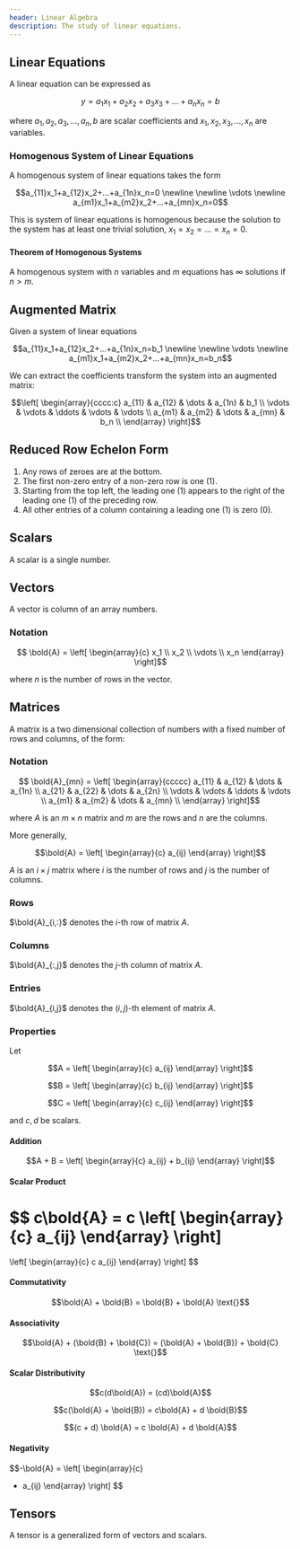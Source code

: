 ```yaml
---
header: Linear Algebra
description: The study of linear equations.
---
```


## Linear Equations

A linear equation can be expressed as

$$y=a_1x_1 + a_2x_2 + a_3x_3 + ... + a_nx_n = b$$

where $a_1, a_2, a_3, ... , a_n, b$ are scalar coefficients and $x_1, x_2, x_3, ..., x_n$ are variables.

### Homogenous System of Linear Equations

A homogenous system of linear equations takes the form

$$a_{11}x_1+a_{12}x_2+...+a_{1n}x_n=0
\newline
\newline \vdots
\newline
a_{m1}x_1+a_{m2}x_2+...+a_{mn}x_n=0$$

This is system of linear equations is homogenous because the solution to the system has at least one trivial solution, $x_1=x_2= ... =x_n=0$.

#### Theorem of Homogenous Systems

A homogenous system with $n$ variables and $m$ equations has $\infty$ solutions if $n>m$.

## Augmented Matrix

Given a system of linear equations

$$a_{11}x_1+a_{12}x_2+...+a_{1n}x_n=b_1
\newline
\newline \vdots
\newline
a_{m1}x_1+a_{m2}x_2+...+a_{mn}x_n=b_n$$

We can extract the coefficients transform the system into an augmented matrix:

$$\left[
\begin{array}{cccc:c}
a_{11} & a_{12} & \dots & a_{1n} & b_1 \\ 
\vdots & \vdots & \ddots & \vdots & \vdots \\ 
a_{m1} & a_{m2} & \dots & a_{mn} & b_n \\
\end{array}
\right]$$

## Reduced Row Echelon Form

1. Any rows of zeroes are at the bottom.
2. The first non-zero entry of a non-zero row is one (1).
3. Starting from the top left, the leading one (1) appears to the right of the leading one (1) of the preceding row.
4. All other entries of a column containing a leading one (1) is zero (0).

## Scalars

A scalar is a single number.

## Vectors

A vector is column of an array numbers.

### Notation

$$ \bold{A} =
\left[
\begin{array}{c}
x_1 \\
x_2 \\
\vdots \\
x_n
\end{array}
\right]$$

where $n$ is the number of rows in the vector.

## Matrices

A matrix is a two dimensional collection of numbers with a fixed number of rows and columns, of the form:

### Notation

$$ \bold{A}_{mn} =
\left[
\begin{array}{ccccc}
a_{11} & a_{12} & \dots & a_{1n} \\
a_{21} & a_{22} & \dots & a_{2n} \\
\vdots & \vdots & \ddots & \vdots \\ 
a_{m1} & a_{m2} & \dots & a_{mn} \\
\end{array}
\right]$$

where $A$ is an $m \times n$ matrix and $m$ are the rows and $n$ are the columns.

More generally,

$$\bold{A} =
\left[
\begin{array}{c}
a_{ij} 
\end{array}
\right]$$

$A$ is an $i \times j$ matrix where $i$ is the number of rows and $j$ is the number of columns.

### Rows

$\bold{A}_{i,:}$ denotes the $i$-th row of matrix $A$.

### Columns

$\bold{A}_{:,j}$ denotes the $j$-th column of matrix $A$.

### Entries

$\bold{A}_{i,j}$ denotes the $(i,j)$-th element of matrix $A$.

### Properties

Let

$$A =
\left[
\begin{array}{c}
a_{ij} 
\end{array}
\right]$$

$$B =
\left[
\begin{array}{c}
b_{ij} 
\end{array}
\right]$$

$$C =
\left[
\begin{array}{c}
c_{ij} 
\end{array}
\right]$$

and $c,d$ be scalars.

#### Addition

$$A + B =
\left[
\begin{array}{c}
a_{ij} + b_{ij}
\end{array}
\right]$$

#### Scalar Product

$$
c\bold{A} =
c \left[
\begin{array}{c}
a_{ij}
\end{array}
\right]
=
\left[
\begin{array}{c}
c a_{ij}
\end{array}
\right]
$$

#### Commutativity

$$\bold{A} + \bold{B} = \bold{B} + \bold{A} \text{}$$

#### Associativity

$$\bold{A} + (\bold{B} + \bold{C}) = (\bold{A} + \bold{B}) + \bold{C} \text{}$$

#### Scalar Distributivity

$$c(d\bold{A}) = (cd)\bold{A}$$

$$c(\bold{A} + \bold{B}) = c\bold{A} + d \bold{B}$$

$$(c + d) \bold{A} = c \bold{A} + d \bold{A}$$

#### Negativity

$$-\bold{A} =
\left[
\begin{array}{c}
- a_{ij}
\end{array}
\right]
$$

## Tensors

A tensor is a generalized form of vectors and scalars.

